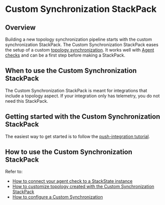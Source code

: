 # Custom Synchronization StackPack

## Overview

Building a new topology synchronization pipeline starts with the custom synchronization StackPack. The Custom Synchronization StackPack eases the setup of a custom [topology synchronization](../../../configure/topology/topology_synchronization.md). It works well with [Agent checks](/develop/developer-guides/agent_check/agent_checks.md) and can be a first step before making a StackPack.

## When to use the Custom Synchronization StackPack

The Custom Synchronization StackPack is meant for integrations that include a topology aspect. If your integration only has telemetry, you do not need this StackPack.

## Getting started with the Custom Synchronization StackPack

The easiest way to get started is to follow the [push-integration tutorial](../../tutorials/push_integration_tutorial.md).

## How to use the Custom Synchronization StackPack

Refer to:

* [How to connect your agent check to a StackState instance](../agent_check/connect_agent_check_with_stackstate.md)
* [How to customize topology created with the Custom Synchronization StackPack](how_to_customize_elements_created_by_custom_synchronization_stackpack.md)
* [How to configure a Custom Synchronization](how_to_configure_custom_synchronization.md)

